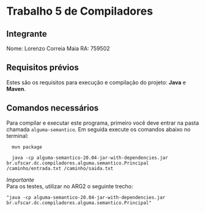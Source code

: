 # Trabalho 5 de Compiladores

<div>

 ## Integrante
  
Nome: Lorenzo Correia Maia RA: 759502

</div>

## Requisitos prévios
Estes são os requisitos para execução e compilação do projeto: **Java** e **Maven**.

## Comandos necessários

Para compilar e executar este programa, primeiro você deve entrar na pasta chamada `alguma-semantico`. Em seguida execute os comandos abaixo no terminal:

```
  mvn package
```
```
  java -cp alguma-semantico-20.04-jar-with-dependencies.jar br.ufscar.dc.compiladores.alguma.semantico.Principal /caminho/entrada.txt /caminho/saida.txt

```

*Importante* <br>
Para os testes, utilizar no ARG2 o seguinte trecho:
```
"java -cp alguma-semantico-20.04-jar-with-dependencies.jar br.ufscar.dc.compiladores.alguma.semantico.Principal"
```
